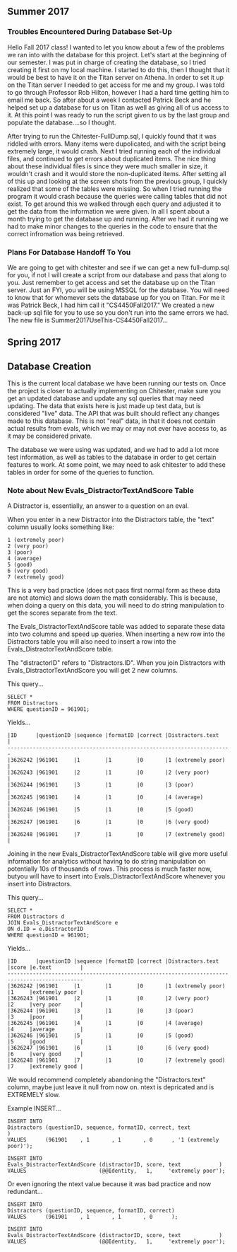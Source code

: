 ## Summer 2017  

### Troubles Encountered During Database Set-Up
Hello Fall 2017 class! I wanted to let you know about a few of the problems we ran into with the database for this project. Let's start at the beginning of our semester. I was put in charge of creating the database, so I tried creating it first on my local machine. I started to do this, then I thought that it would be best to have it on the Titan server on Athena. In order to set it up on the Titan server I needed to get access for me and my group. I was told to go through Professor Rob Hilton, however I had a hard time getting him to email me back. So after about a week I contacted Patrick Beck and he helped set up a database for us on Titan as well as giving all of us access to it. At this point I was ready to run the script given to us by the last group and populate the database....so I thought.

After trying to run the Chitester-FullDump.sql, I quickly found that it was riddled with errors. Many items were dupolicated, and with the script being extremely large, it would crash. Next I tried running each of the individual files, and continued to get errors about duplicated items. The nice thing about these individual files is since they were much smaller in size, it wouldn't crash and it would store the non-duplicated items. After setting all of this up and looking at the screen shots from the previous group, I quickly realized that some of the tables were missing. So when I tried running the program it would crash because the queries were calling tables that did not exist.  To get around this we walked through each query and adjusted it to get the data from the information we were given. In all I spent about a month trying to get the database up and running.  After we had it running we had to make minor changes to the queries in the code to ensure that the correct infromation was being retrieved.

### Plans For Database Handoff To You
We are going to get with chitester and see if we can get a new full-dump.sql for you, if not I will create a script from our database and pass that along to you.  Just remember to get access and set the database up on the Titan server.  Just an FYI, you will be using MSSQL for the database. You will need to know that for whomever sets the database up for you on Titan. For me it was Patrick Beck, I had him call it "CS4450Fall2017." We created a new back-up sql file for you to use so you don't run into the same errors we had. The new file is Summer2017UseThis-CS4450Fall2017...

## Spring 2017
## Database Creation

This is the current local database we have been running our tests on. Once the project is closer to actually implementing on Chitester, make sure you get an updated database and update any sql queries that may need updating. The data that exists here is just made up test data, but is considered "live" data. The API that was built should reflect any changes made to this database. This is not "real" data, in that it does not contain actual results from evals, which we may or may not ever have access to, as it may be considered private.

The database we were using was updated, and we had to add a lot more test information, as well as tables to the database in order to get certain features to work. At some point, we may need to ask chitester to add these tables in order for some of the queries to function.

### Note about New Evals_DistractorTextAndScore Table

A Distractor is, essentially, an answer to a question on an eval.

When you enter in a new Distractor into the Distractors table, the "text" column usually looks something like:

```
1 (extremely poor)
2 (very poor)
3 (poor)
4 (average)
5 (good)
6 (very good)
7 (extremely good)
```

This is a very bad practice (does not pass first normal form as these data are not atomic) and slows down 
the math considerably.  This is because, when doing a query on this data, you will need to do string 
manipulation to get the scores separate from the text.  

The Evals_DistractorTextAndScore table was added to separate these data into two columns and speed up 
queries. When inserting a new row into the Distractors table you will also need to insert a row into the Evals_DistractorTextAndScore table.

The "distractorID" refers to "Distractors.ID".  When you join Distractors with 
Evals_DistractorTextAndScore you will get 2 new columns.

This query...
```
SELECT * 
FROM Distractors 
WHERE questionID = 961901;
```

Yields...
```
|ID      |questionID |sequence |formatID |correct |Distractors.text   |
-----------------------------------------------------------------------
|3626242 |961901     |1        |1        |0       |1 (extremely poor) |
|3626243 |961901     |2        |1        |0       |2 (very poor)      |
|3626244 |961901     |3        |1        |0       |3 (poor)           |
|3626245 |961901     |4        |1        |0       |4 (average)        |
|3626246 |961901     |5        |1        |0       |5 (good)           |
|3626247 |961901     |6        |1        |0       |6 (very good)      |
|3626248 |961901     |7        |1        |0       |7 (extremely good) |
```

Joining in the new Evals_DistractorTextAndScore table will give more useful information for analytics 
without having to do string manipulation on potentially 10s of thousands of rows.  This process is much 
faster now, butyou will have to insert into Evals_DistractorTextAndScore whenever you insert into Distractors.

This query...
```
SELECT * 
FROM Distractors d
JOIN Evals_DistractorTextAndScore e
ON d.ID = e.DistractorID
WHERE questionID = 961901;
```

Yields...
```
|ID      |questionID |sequence |formatID |correct |Distractors.text   |score |e.text         |
----------------------------------------------------------------------------------------------
|3626242 |961901     |1        |1        |0       |1 (extremely poor) |1     |extremely poor |
|3626243 |961901     |2        |1        |0       |2 (very poor)      |2     |very poor      |
|3626244 |961901     |3        |1        |0       |3 (poor)           |3     |poor           |
|3626245 |961901     |4        |1        |0       |4 (average)        |4     |average        |
|3626246 |961901     |5        |1        |0       |5 (good)           |5     |good           |
|3626247 |961901     |6        |1        |0       |6 (very good)      |6     |very good      |
|3626248 |961901     |7        |1        |0       |7 (extremely good) |7     |extremely good |
```

We would recommend completely abandoning the "Distractors.text" column, maybe just leave it null 
from now on.  ntext is depricated and is EXTREMELY slow.

Example INSERT...
```
INSERT INTO 
Distractors (questionID, sequence, formatID, correct, text                )
VALUES      (961901    , 1       , 1       , 0      , '1 (extremely poor)');

INSERT INTO 
Evals_DistractorTextAndScore (distractorID, score, text            )
VALUES                       (@@Identity,   1,     'extremely poor');
```

Or even ignoring the ntext value because it was bad practice and now redundant...
```
INSERT INTO 
Distractors (questionID, sequence, formatID, correct)
VALUES      (961901    , 1       , 1       , 0      );

INSERT INTO 
Evals_DistractorTextAndScore (distractorID, score, text            )
VALUES                       (@@Identity,   1,     'extremely poor');
```
